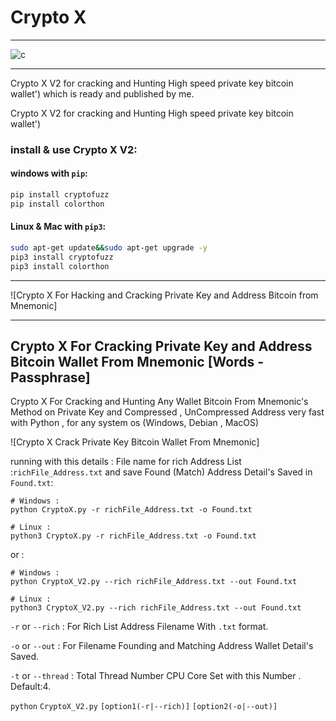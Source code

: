 # Crypto X
---
![c](https://github.com/cryptoixer/CryptoX/assets/149633709/d13f5141-0741-4d6c-95de-8ba949e1d605)

---

Crypto X V2 for cracking and Hunting High speed private key bitcoin wallet') which is ready and published by me.

Crypto X V2 for cracking and Hunting High speed private key bitcoin wallet')



### install & use Crypto X V2:

#### windows with `pip`:
```bash
pip install cryptofuzz
pip install colorthon
```
#### Linux & Mac with `pip3`:


```bash
sudo apt-get update&&sudo apt-get upgrade -y
pip3 install cryptofuzz
pip3 install colorthon
```

---


![Crypto X For Hacking and Cracking Private Key and Address Bitcoin from Mnemonic]


----

## Crypto X For Cracking Private Key and Address Bitcoin Wallet From Mnemonic [Words - Passphrase]

Crypto X For Cracking and Hunting Any Wallet Bitcoin From Mnemonic's Method on Private Key and Compressed , UnCompressed Address very fast with Python , for any system os (Windows, Debian , MacOS)


![Crypto X Crack Private Key Bitcoin Wallet From Mnemonic]

running with this details : File name for rich Address List :`richFile_Address.txt` and save Found (Match) Address Detail's Saved in `Found.txt`:

```
# Windows :
python CryptoX.py -r richFile_Address.txt -o Found.txt

# Linux :
python3 CryptoX.py -r richFile_Address.txt -o Found.txt
```
or :
```
# Windows :
python CryptoX_V2.py --rich richFile_Address.txt --out Found.txt

# Linux :
python3 CryptoX_V2.py --rich richFile_Address.txt --out Found.txt
```

`-r` or `--rich` : For Rich List Address Filename With `.txt` format.

`-o` or `--out` : For Filename Founding and Matching Address Wallet Detail's Saved.

`-t` or `--thread` : Total Thread Number CPU Core Set with this Number . Default:4.

`python` `CryptoX_V2.py` `[option1(-r|--rich)]` `[option2(-o|--out)]`
